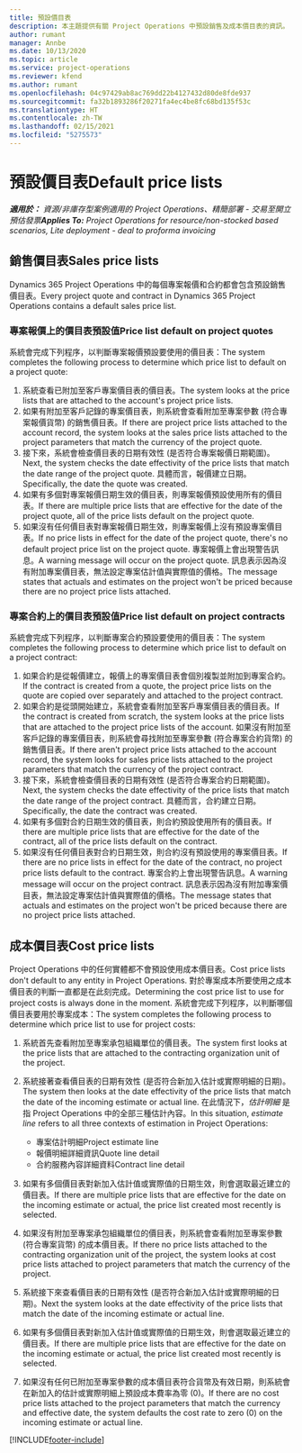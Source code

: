 ```yaml
---
title: 預設價目表
description: 本主題提供有關 Project Operations 中預設銷售及成本價目表的資訊。
author: rumant
manager: Annbe
ms.date: 10/13/2020
ms.topic: article
ms.service: project-operations
ms.reviewer: kfend
ms.author: rumant
ms.openlocfilehash: 04c97429ab8ac769dd22b4127432d80de8fde937
ms.sourcegitcommit: fa32b1893286f20271fa4ec4be8fc68bd135f53c
ms.translationtype: HT
ms.contentlocale: zh-TW
ms.lasthandoff: 02/15/2021
ms.locfileid: "5275573"
---
```

# <a name="default-price-lists"></a><span data-ttu-id="62f9d-103">預設價目表</span><span class="sxs-lookup"><span data-stu-id="62f9d-103">Default price lists</span></span>

<span data-ttu-id="62f9d-104">_**適用於：** 資源/非庫存型案例適用的 Project Operations、精簡部署 - 交易至開立預估發票_</span><span class="sxs-lookup"><span data-stu-id="62f9d-104">_**Applies To:** Project Operations for resource/non-stocked based scenarios, Lite deployment - deal to proforma invoicing_</span></span>

## <a name="sales-price-lists"></a><span data-ttu-id="62f9d-105">銷售價目表</span><span class="sxs-lookup"><span data-stu-id="62f9d-105">Sales price lists</span></span>

<span data-ttu-id="62f9d-106">Dynamics 365 Project Operations 中的每個專案報價和合約都會包含預設銷售價目表。</span><span class="sxs-lookup"><span data-stu-id="62f9d-106">Every project quote and contract in Dynamics 365 Project Operations contains a default sales price list.</span></span> 

### <a name="price-list-default-on-project-quotes"></a><span data-ttu-id="62f9d-107">專案報價上的價目表預設值</span><span class="sxs-lookup"><span data-stu-id="62f9d-107">Price list default on project quotes</span></span>
<span data-ttu-id="62f9d-108">系統會完成下列程序，以判斷專案報價預設要使用的價目表：</span><span class="sxs-lookup"><span data-stu-id="62f9d-108">The system completes the following process to determine which price list to default on a project quote:</span></span>

1. <span data-ttu-id="62f9d-109">系統查看已附加至客戶專案價目表的價目表。</span><span class="sxs-lookup"><span data-stu-id="62f9d-109">The system looks at the price lists that are attached to the account's project price lists.</span></span> 
2. <span data-ttu-id="62f9d-110">如果有附加至客戶記錄的專案價目表，則系統會查看附加至專案參數 (符合專案報價貨幣) 的銷售價目表。</span><span class="sxs-lookup"><span data-stu-id="62f9d-110">If there are project price lists attached to the account record, the system looks at the sales price lists attached to the project parameters that match the currency of the project quote.</span></span>
3. <span data-ttu-id="62f9d-111">接下來，系統會檢查價目表的日期有效性 (是否符合專案報價日期範圍)。</span><span class="sxs-lookup"><span data-stu-id="62f9d-111">Next, the system checks the date effectivity of the price lists that match the date range of the project quote.</span></span> <span data-ttu-id="62f9d-112">具體而言，報價建立日期。</span><span class="sxs-lookup"><span data-stu-id="62f9d-112">Specifically, the date the quote was created.</span></span>
4. <span data-ttu-id="62f9d-113">如果有多個對專案報價日期生效的價目表，則專案報價預設使用所有的價目表。</span><span class="sxs-lookup"><span data-stu-id="62f9d-113">If there are multiple price lists that are effective for the date of the project quote, all of the price lists default on the project quote.</span></span>
5. <span data-ttu-id="62f9d-114">如果沒有任何價目表對專案報價日期生效，則專案報價上沒有預設專案價目表。</span><span class="sxs-lookup"><span data-stu-id="62f9d-114">If no price lists in effect for the date of the project quote, there's no default project price list on the project quote.</span></span> <span data-ttu-id="62f9d-115">專案報價上會出現警告訊息。</span><span class="sxs-lookup"><span data-stu-id="62f9d-115">A warning message will occur on the project quote.</span></span> <span data-ttu-id="62f9d-116">訊息表示因為沒有附加專案價目表，無法設定專案估計值與實際值的價格。</span><span class="sxs-lookup"><span data-stu-id="62f9d-116">The message states that actuals and estimates on the project won't be priced because there are no project price lists attached.</span></span>

### <a name="price-list-default-on-project-contracts"></a><span data-ttu-id="62f9d-117">專案合約上的價目表預設值</span><span class="sxs-lookup"><span data-stu-id="62f9d-117">Price list default on project contracts</span></span> 
<span data-ttu-id="62f9d-118">系統會完成下列程序，以判斷專案合約預設要使用的價目表：</span><span class="sxs-lookup"><span data-stu-id="62f9d-118">The system completes the following process to determine which price list to default on a project contract:</span></span>

1. <span data-ttu-id="62f9d-119">如果合約是從報價建立，報價上的專案價目表會個別複製並附加到專案合約。</span><span class="sxs-lookup"><span data-stu-id="62f9d-119">If the contract is created from a quote, the project price lists on the quote are copied over separately and attached to the project contract.</span></span>
2. <span data-ttu-id="62f9d-120">如果合約是從頭開始建立，系統會查看附加至客戶專案價目表的價目表。</span><span class="sxs-lookup"><span data-stu-id="62f9d-120">If the contract is created from scratch, the system looks at the price lists that are attached to the project price lists of the account.</span></span> <span data-ttu-id="62f9d-121">如果沒有附加至客戶記錄的專案價目表，則系統會尋找附加至專案參數 (符合專案合約貨幣) 的銷售價目表。</span><span class="sxs-lookup"><span data-stu-id="62f9d-121">If there aren't project price lists attached to the account record, the system looks for sales price lists attached to the project parameters that match the currency of the project contract.</span></span>
4. <span data-ttu-id="62f9d-122">接下來，系統會檢查價目表的日期有效性 (是否符合專案合約日期範圍)。</span><span class="sxs-lookup"><span data-stu-id="62f9d-122">Next, the system checks the date effectivity of the price lists that match the date range of the project contract.</span></span> <span data-ttu-id="62f9d-123">具體而言，合約建立日期。</span><span class="sxs-lookup"><span data-stu-id="62f9d-123">Specifically, the date the contract was created.</span></span>
5. <span data-ttu-id="62f9d-124">如果有多個對合約日期生效的價目表，則合約預設使用所有的價目表。</span><span class="sxs-lookup"><span data-stu-id="62f9d-124">If there are multiple price lists that are effective for the date of the contract, all of the price lists default on the contract.</span></span>
6. <span data-ttu-id="62f9d-125">如果沒有任何價目表對合約日期生效，則合約沒有預設使用的專案價目表。</span><span class="sxs-lookup"><span data-stu-id="62f9d-125">If there are no price lists in effect for the date of the contract, no project price lists default to the contract.</span></span> <span data-ttu-id="62f9d-126">專案合約上會出現警告訊息。</span><span class="sxs-lookup"><span data-stu-id="62f9d-126">A warning message will occur on the project contract.</span></span> <span data-ttu-id="62f9d-127">訊息表示因為沒有附加專案價目表，無法設定專案估計值與實際值的價格。</span><span class="sxs-lookup"><span data-stu-id="62f9d-127">The message states that actuals and estimates on the project won't be priced because there are no project price lists attached.</span></span>

## <a name="cost-price-lists"></a><span data-ttu-id="62f9d-128">成本價目表</span><span class="sxs-lookup"><span data-stu-id="62f9d-128">Cost price lists</span></span>

<span data-ttu-id="62f9d-129">Project Operations 中的任何實體都不會預設使用成本價目表。</span><span class="sxs-lookup"><span data-stu-id="62f9d-129">Cost price lists don't default to any entity in Project Operations.</span></span> <span data-ttu-id="62f9d-130">對於專案成本所要使用之成本價目表的判斷一直都是在此刻完成。</span><span class="sxs-lookup"><span data-stu-id="62f9d-130">Determining the cost price list to use for project costs is always done in the moment.</span></span> <span data-ttu-id="62f9d-131">系統會完成下列程序，以判斷哪個價目表要用於專案成本：</span><span class="sxs-lookup"><span data-stu-id="62f9d-131">The system completes the following process to determine which price list to use for project costs:</span></span>

1. <span data-ttu-id="62f9d-132">系統首先查看附加至專案承包組織單位的價目表。</span><span class="sxs-lookup"><span data-stu-id="62f9d-132">The system first looks at the price lists that are attached to the contracting organization unit of the project.</span></span>
2. <span data-ttu-id="62f9d-133">系統接著查看價目表的日期有效性 (是否符合新加入估計或實際明細的日期)。</span><span class="sxs-lookup"><span data-stu-id="62f9d-133">The system then looks at the date effectivity of the price lists that match the date of the incoming estimate or actual line.</span></span> <span data-ttu-id="62f9d-134">在此情況下，*估計明細* 是指 Project Operations 中的全部三種估計內容。</span><span class="sxs-lookup"><span data-stu-id="62f9d-134">In this situation, *estimate line* refers to all three contexts of estimation in Project Operations:</span></span>

    - <span data-ttu-id="62f9d-135">專案估計明細</span><span class="sxs-lookup"><span data-stu-id="62f9d-135">Project estimate line</span></span>
    - <span data-ttu-id="62f9d-136">報價明細詳細資訊</span><span class="sxs-lookup"><span data-stu-id="62f9d-136">Quote line detail</span></span>
    - <span data-ttu-id="62f9d-137">合約服務內容詳細資料</span><span class="sxs-lookup"><span data-stu-id="62f9d-137">Contract line detail</span></span>
  
3. <span data-ttu-id="62f9d-138">如果有多個價目表對新加入估計值或實際值的日期生效，則會選取最近建立的價目表。</span><span class="sxs-lookup"><span data-stu-id="62f9d-138">If there are multiple price lists that are effective for the date on the incoming estimate or actual, the price list created most recently is selected.</span></span>
4. <span data-ttu-id="62f9d-139">如果沒有附加至專案承包組織單位的價目表，則系統會查看附加至專案參數 (符合專案貨幣) 的成本價目表。</span><span class="sxs-lookup"><span data-stu-id="62f9d-139">If there no price lists attached to the contracting organization unit of the project, the system looks at cost price lists attached to project parameters that match the currency of the project.</span></span>
5. <span data-ttu-id="62f9d-140">系統接下來查看價目表的日期有效性 (是否符合新加入估計或實際明細的日期)。</span><span class="sxs-lookup"><span data-stu-id="62f9d-140">Next the system looks at the date effectivity of the price lists that match the date of the incoming estimate or actual line.</span></span> 
6. <span data-ttu-id="62f9d-141">如果有多個價目表對新加入估計值或實際值的日期生效，則會選取最近建立的價目表。</span><span class="sxs-lookup"><span data-stu-id="62f9d-141">If there are multiple price lists that are effective for the date on the incoming estimate or actual, the price list created most recently is selected.</span></span>
7. <span data-ttu-id="62f9d-142">如果沒有任何已附加至專案參數的成本價目表符合貨幣及有效日期，則系統會在新加入的估計或實際明細上預設成本費率為零 (0)。</span><span class="sxs-lookup"><span data-stu-id="62f9d-142">If there are no cost price lists attached to the project parameters that match the currency and effective date, the system defaults the cost rate to zero (0) on the incoming estimate or actual line.</span></span>


[!INCLUDE[footer-include](../includes/footer-banner.md)]